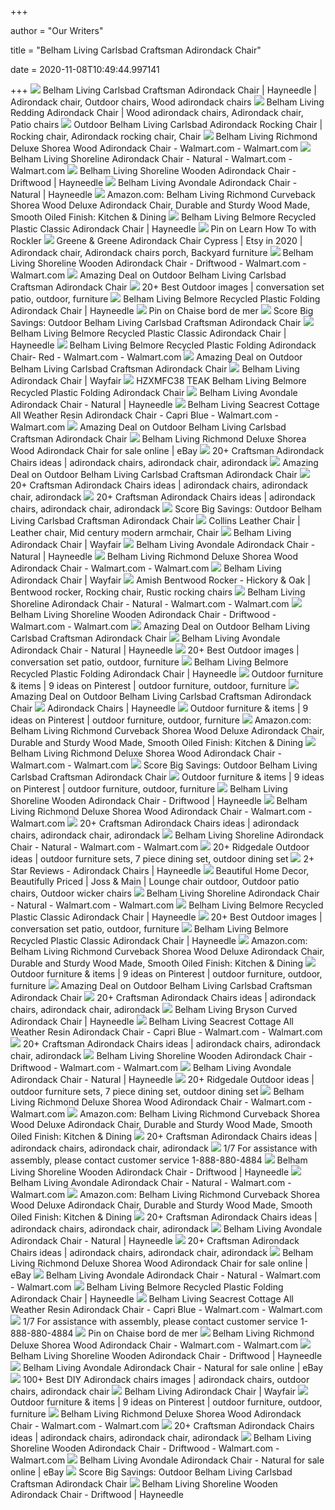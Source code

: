 +++
        
author = "Our Writers"
        
title = "Belham Living Carlsbad Craftsman Adirondack Chair"
        
date = 2020-11-08T10:49:44.997141
        
+++
[ ![](https://i.pinimg.com/originals/1c/d6/66/1cd666333331dbb5646f34f57f550379.png)](https://i.pinimg.com/originals/1c/d6/66/1cd666333331dbb5646f34f57f550379.png) Belham Living Carlsbad Craftsman Adirondack Chair | Hayneedle | Adirondack  chair, Outdoor chairs, Wood adirondack chairs
[ ![](https://i.pinimg.com/474x/5d/62/17/5d6217d68414b675fe006d8516f2c7c1.jpg)](https://i.pinimg.com/474x/5d/62/17/5d6217d68414b675fe006d8516f2c7c1.jpg) Belham Living Redding Adirondack Chair | Wood adirondack chairs, Adirondack  chair, Patio chairs
[ ![](https://i.pinimg.com/originals/70/39/4d/70394db109618cbd9fc4307a1bf406c1.jpg)](https://i.pinimg.com/originals/70/39/4d/70394db109618cbd9fc4307a1bf406c1.jpg) Outdoor Belham Living Carlsbad Adirondack Rocking Chair | Rocking chair,  Adirondack rocking chair, Chair
[ ![](https://i5.walmartimages.com/asr/4e0dbabc-9cca-4af0-b69b-da8e3c188b95.7c8d9598395d41de9f4fa3ded7654d5a.jpeg)](https://i5.walmartimages.com/asr/4e0dbabc-9cca-4af0-b69b-da8e3c188b95.7c8d9598395d41de9f4fa3ded7654d5a.jpeg) Belham Living Richmond Deluxe Shorea Wood Adirondack Chair - Walmart.com -  Walmart.com
[ ![](https://i5.walmartimages.com/asr/7a515abc-e9cf-4fe3-a1d5-c79e6d69af9a.a7fb070a93bba872010acd26b5ed92cb.jpeg)](https://i5.walmartimages.com/asr/7a515abc-e9cf-4fe3-a1d5-c79e6d69af9a.a7fb070a93bba872010acd26b5ed92cb.jpeg) Belham Living Shoreline Adirondack Chair - Natural - Walmart.com -  Walmart.com
[ ![](https://content.haycdn.com/mgen/master:TDJ010.jpg)](https://content.haycdn.com/mgen/master:TDJ010.jpg) Belham Living Shoreline Wooden Adirondack Chair - Driftwood | Hayneedle
[ ![](https://content.haycdn.com/mgen/master:NWF062.jpg)](https://content.haycdn.com/mgen/master:NWF062.jpg) Belham Living Avondale Adirondack Chair - Natural | Hayneedle
[ ![](https://images-na.ssl-images-amazon.com/images/I/91-sFM9pO8L._AC_SL1500_.jpg)](https://images-na.ssl-images-amazon.com/images/I/91-sFM9pO8L._AC_SL1500_.jpg) Amazon.com: Belham Living Richmond Curveback Shorea Wood Deluxe Adirondack  Chair, Durable and Sturdy Wood Made, Smooth Oiled Finish: Kitchen & Dining
[ ![](https://content.haycdn.com/mgen/master:REDO004.jpg)](https://content.haycdn.com/mgen/master:REDO004.jpg) Belham Living Belmore Recycled Plastic Classic Adirondack Chair | Hayneedle
[ ![](https://i.pinimg.com/736x/89/97/a7/8997a7bc36410abcff60ba61cfc336d4.jpg)](https://i.pinimg.com/736x/89/97/a7/8997a7bc36410abcff60ba61cfc336d4.jpg) Pin on Learn How To with Rockler
[ ![](https://i.pinimg.com/originals/85/39/65/85396514c7c5da263e9d4f83738daee5.jpg)](https://i.pinimg.com/originals/85/39/65/85396514c7c5da263e9d4f83738daee5.jpg) Greene & Greene Adirondack Chair Cypress | Etsy in 2020 | Adirondack chair, Adirondack  chairs porch, Backyard furniture
[ ![](https://i5.walmartimages.com/asr/2dfb55dc-74ed-490a-b038-baf5e31fb086_1.5d7e24b9be745c3aa6ada59da2196efe.jpeg)](https://i5.walmartimages.com/asr/2dfb55dc-74ed-490a-b038-baf5e31fb086_1.5d7e24b9be745c3aa6ada59da2196efe.jpeg) Belham Living Shoreline Wooden Adirondack Chair - Driftwood - Walmart.com -  Walmart.com
[ ![](https://images.prod.meredith.com/product/110541bb8a1b437067dbefea76fda72f/1576927041010/m/safavieh-outdoor-living-topher-adirondack-chair-brown)](https://images.prod.meredith.com/product/110541bb8a1b437067dbefea76fda72f/1576927041010/m/safavieh-outdoor-living-topher-adirondack-chair-brown) Amazing Deal on Outdoor Belham Living Carlsbad Craftsman Adirondack Chair
[ ![](https://i.pinimg.com/236x/0b/c6/c6/0bc6c655417ae2c98b20389664da68f6.jpg)](https://i.pinimg.com/236x/0b/c6/c6/0bc6c655417ae2c98b20389664da68f6.jpg) 20+ Best Outdoor images | conversation set patio, outdoor, furniture
[ ![](https://content.haycdn.com/mgen/master:REDO006.jpg?is=654,654,0xffffff)](https://content.haycdn.com/mgen/master:REDO006.jpg?is=654,654,0xffffff) Belham Living Belmore Recycled Plastic Folding Adirondack Chair | Hayneedle
[ ![](https://i.pinimg.com/170x/fa/fb/cc/fafbcc00e0db0e07cc17b6651c480c49.jpg)](https://i.pinimg.com/170x/fa/fb/cc/fafbcc00e0db0e07cc17b6651c480c49.jpg) Pin on Chaise bord de mer
[ ![](https://assets.marthastewart.com/styles/wmax-1500/d29/plaid-content-wire-chair-0717/plaid-content-wire-chair-0717_horiz.jpg)](https://assets.marthastewart.com/styles/wmax-1500/d29/plaid-content-wire-chair-0717/plaid-content-wire-chair-0717_horiz.jpg) Score Big Savings: Outdoor Belham Living Carlsbad Craftsman Adirondack Chair
[ ![](https://content.haycdn.com/mgen/inuse:REDO004.jpg?is=654,654,0xffffff)](https://content.haycdn.com/mgen/inuse:REDO004.jpg?is=654,654,0xffffff) Belham Living Belmore Recycled Plastic Classic Adirondack Chair | Hayneedle
[ ![](https://i5.walmartimages.com/asr/5d561156-3758-495b-b076-9ab3dbac91d7_1.effbfbf2148d824e2bae597396460dfa.jpeg)](https://i5.walmartimages.com/asr/5d561156-3758-495b-b076-9ab3dbac91d7_1.effbfbf2148d824e2bae597396460dfa.jpeg) Belham Living Belmore Recycled Plastic Folding Adirondack Chair- Red -  Walmart.com - Walmart.com
[ ![](https://cdn-image.realsimple.com/sites/default/files/styles/rs_horizontal_image_4/public/1558383837/wayfair-memorial-day-sale.jpg)](https://cdn-image.realsimple.com/sites/default/files/styles/rs_horizontal_image_4/public/1558383837/wayfair-memorial-day-sale.jpg) Amazing Deal on Outdoor Belham Living Carlsbad Craftsman Adirondack Chair
[ ![](https://secure.img1-fg.wfcdn.com/im/91398612/resize-h600-w600%5Ecompr-r85/9576/95760176/Alger+Plastic+Folding+Adirondack+Chair.jpg)](https://secure.img1-fg.wfcdn.com/im/91398612/resize-h600-w600%5Ecompr-r85/9576/95760176/Alger+Plastic+Folding+Adirondack+Chair.jpg) Belham Living Adirondack Chair | Wayfair
[ ![](https://c.shld.net/rpx/i/s/pi/mp/10278989/prod_24212441840?src=https%3A%2F%2Fi.ebayimg.com%2Fimages%2Fg%2FzDEAAOSwfx9dJkkI%2Fs-l1600.jpg&d=21669f2cdfeb86333b985e6889186e891af0e1d9&?hei=64&wid=64&qlt=50)](https://c.shld.net/rpx/i/s/pi/mp/10278989/prod_24212441840?src=https%3A%2F%2Fi.ebayimg.com%2Fimages%2Fg%2FzDEAAOSwfx9dJkkI%2Fs-l1600.jpg&d=21669f2cdfeb86333b985e6889186e891af0e1d9&?hei=64&wid=64&qlt=50) HZXMFC38 TEAK Belham Living Belmore Recycled Plastic Folding Adirondack  Chair
[ ![](https://i.ytimg.com/vi/5jUriYDe-Y4/hqdefault.jpg)](https://i.ytimg.com/vi/5jUriYDe-Y4/hqdefault.jpg) Belham Living Avondale Adirondack Chair - Natural | Hayneedle
[ ![](https://i5.walmartimages.com/asr/4f63a9f2-0a45-414d-9faf-27feb0247c22_1.2e04498f715b3cfef99bb54c9e026527.jpeg)](https://i5.walmartimages.com/asr/4f63a9f2-0a45-414d-9faf-27feb0247c22_1.2e04498f715b3cfef99bb54c9e026527.jpeg) Belham Living Seacrest Cottage All Weather Resin Adirondack Chair - Capri  Blue - Walmart.com - Walmart.com
[ ![](https://images.prod.meredith.com/product/fcd2716136a2f06c1820f3ed18f23504/1576931224954/m/safavieh-outdoor-living-merlin-adirondack-chair-with-retractable-footrest)](https://images.prod.meredith.com/product/fcd2716136a2f06c1820f3ed18f23504/1576931224954/m/safavieh-outdoor-living-merlin-adirondack-chair-with-retractable-footrest) Amazing Deal on Outdoor Belham Living Carlsbad Craftsman Adirondack Chair
[ ![](https://i.ebayimg.com/images/g/FcgAAOSwrLRap9yx/s-l1600.jpg)](https://i.ebayimg.com/images/g/FcgAAOSwrLRap9yx/s-l1600.jpg) Belham Living Richmond Deluxe Shorea Wood Adirondack Chair for sale online  | eBay
[ ![](https://i.pinimg.com/236x/bd/49/f2/bd49f2762e84b81dbc4d215a7f1e3e98--front-porch-furniture-outdoor-furniture.jpg)](https://i.pinimg.com/236x/bd/49/f2/bd49f2762e84b81dbc4d215a7f1e3e98--front-porch-furniture-outdoor-furniture.jpg) 20+ Craftsman Adirondack Chairs ideas | adirondack chairs, adirondack chair,  adirondack
[ ![](https://images.prod.meredith.com/product/ea161557b5aeca8490ce3652c3359ac6/1576931083429/m/safavieh-outdoor-living-merlin-adirondack-chair-with-retractable-footrest)](https://images.prod.meredith.com/product/ea161557b5aeca8490ce3652c3359ac6/1576931083429/m/safavieh-outdoor-living-merlin-adirondack-chair-with-retractable-footrest) Amazing Deal on Outdoor Belham Living Carlsbad Craftsman Adirondack Chair
[ ![](https://i.pinimg.com/236x/39/92/32/3992327278fc2220597e256eeed2db3f--adirondack-chair-plans-wooden-chairs.jpg)](https://i.pinimg.com/236x/39/92/32/3992327278fc2220597e256eeed2db3f--adirondack-chair-plans-wooden-chairs.jpg) 20+ Craftsman Adirondack Chairs ideas | adirondack chairs, adirondack chair,  adirondack
[ ![](https://i.pinimg.com/236x/88/4a/57/884a577cdd682064e33a8c2ebb2d4309--wine-glass-holder-wine-holders.jpg)](https://i.pinimg.com/236x/88/4a/57/884a577cdd682064e33a8c2ebb2d4309--wine-glass-holder-wine-holders.jpg) 20+ Craftsman Adirondack Chairs ideas | adirondack chairs, adirondack chair,  adirondack
[ ![](https://images.prod.meredith.com/content/281474979927989/671079)](https://images.prod.meredith.com/content/281474979927989/671079) Score Big Savings: Outdoor Belham Living Carlsbad Craftsman Adirondack Chair
[ ![](https://i.pinimg.com/originals/f7/6d/d7/f76dd71babacd4b2070b35839a9f601b.jpg)](https://i.pinimg.com/originals/f7/6d/d7/f76dd71babacd4b2070b35839a9f601b.jpg) Collins Leather Chair | Leather chair, Mid century modern armchair, Chair
[ ![](https://secure.img1-fg.wfcdn.com/im/96948436/resize-h310-w310%5Ecompr-r85/3013/30136299/anette-adirondack-chair.jpg)](https://secure.img1-fg.wfcdn.com/im/96948436/resize-h310-w310%5Ecompr-r85/3013/30136299/anette-adirondack-chair.jpg) Belham Living Adirondack Chair | Wayfair
[ ![](https://content.haycdn.com/mgen/inuse:NWF062.jpg?is=654,654,0xffffff)](https://content.haycdn.com/mgen/inuse:NWF062.jpg?is=654,654,0xffffff) Belham Living Avondale Adirondack Chair - Natural | Hayneedle
[ ![](https://i5.walmartimages.com/asr/e058f77f-333f-47aa-b244-0b38ac7c0a92.22a868770f4420f67f177beb64e5f8af.jpeg)](https://i5.walmartimages.com/asr/e058f77f-333f-47aa-b244-0b38ac7c0a92.22a868770f4420f67f177beb64e5f8af.jpeg) Belham Living Richmond Deluxe Shorea Wood Adirondack Chair - Walmart.com -  Walmart.com
[ ![](https://secure.img1-fg.wfcdn.com/im/22669185/resize-h310-w310%5Ecompr-r85/7941/79419060/plasticresin-adirondack-chair.jpg)](https://secure.img1-fg.wfcdn.com/im/22669185/resize-h310-w310%5Ecompr-r85/7941/79419060/plasticresin-adirondack-chair.jpg) Belham Living Adirondack Chair | Wayfair
[ ![](https://i.pinimg.com/originals/a7/8a/40/a78a4011b910cba59c273f85c71a6c66.jpg)](https://i.pinimg.com/originals/a7/8a/40/a78a4011b910cba59c273f85c71a6c66.jpg) Amish Bentwood Rocker - Hickory & Oak | Bentwood rocker, Rocking chair,  Rustic rocking chairs
[ ![](https://i5.walmartimages.com/asr/6feb5ac1-08d7-4e25-a314-a58626fe53dc_2.e4224b2b9d3639d32b273ee76b42b865.jpeg?odnWidth=282&odnHeight=282&odnBg=ffffff)](https://i5.walmartimages.com/asr/6feb5ac1-08d7-4e25-a314-a58626fe53dc_2.e4224b2b9d3639d32b273ee76b42b865.jpeg?odnWidth=282&odnHeight=282&odnBg=ffffff) Belham Living Shoreline Adirondack Chair - Natural - Walmart.com -  Walmart.com
[ ![](https://i5.walmartimages.com/asr/3cf42571-454e-4cf9-99a4-cab6c6c11904_1.43d555428bafbf9331d18cae498ae809.jpeg)](https://i5.walmartimages.com/asr/3cf42571-454e-4cf9-99a4-cab6c6c11904_1.43d555428bafbf9331d18cae498ae809.jpeg) Belham Living Shoreline Wooden Adirondack Chair - Driftwood - Walmart.com -  Walmart.com
[ ![](https://images.prod.meredith.com/content/281474979933454/685935)](https://images.prod.meredith.com/content/281474979933454/685935) Amazing Deal on Outdoor Belham Living Carlsbad Craftsman Adirondack Chair
[ ![](https://res.cloudinary.com/powerreviews/image/upload/f_auto,q_auto,h_768,w_auto,c_thumb,h_400/d_portal-no-product-image_ttlfpi.svg/prod/tnktgzjqjhlzibtszzuk.jpg)](https://res.cloudinary.com/powerreviews/image/upload/f_auto,q_auto,h_768,w_auto,c_thumb,h_400/d_portal-no-product-image_ttlfpi.svg/prod/tnktgzjqjhlzibtszzuk.jpg) Belham Living Avondale Adirondack Chair - Natural | Hayneedle
[ ![](https://i.pinimg.com/236x/8f/d3/a9/8fd3a9d7e15b9b4a7610f0f412bed931.jpg)](https://i.pinimg.com/236x/8f/d3/a9/8fd3a9d7e15b9b4a7610f0f412bed931.jpg) 20+ Best Outdoor images | conversation set patio, outdoor, furniture
[ ![](https://content.haycdn.com/mgen/inuse:REDO006.jpg?is=654,654,0xffffff)](https://content.haycdn.com/mgen/inuse:REDO006.jpg?is=654,654,0xffffff) Belham Living Belmore Recycled Plastic Folding Adirondack Chair | Hayneedle
[ ![](https://i.pinimg.com/736x/74/1b/13/741b13f49b32ad399389dcbd7b1e7c84.jpg)](https://i.pinimg.com/736x/74/1b/13/741b13f49b32ad399389dcbd7b1e7c84.jpg) Outdoor furniture & items | 9 ideas on Pinterest | outdoor furniture,  outdoor, furniture
[ ![](https://images.prod.meredith.com/product/0450d59c078f79f952020dbeb7e91e5f/1574938434583/m/azulejo-southwest-outdoor-adirondack-chair-cushion-fleur-de-lis-living)](https://images.prod.meredith.com/product/0450d59c078f79f952020dbeb7e91e5f/1574938434583/m/azulejo-southwest-outdoor-adirondack-chair-cushion-fleur-de-lis-living) Amazing Deal on Outdoor Belham Living Carlsbad Craftsman Adirondack Chair
[ ![](https://content.haycdn.com/mgen/master:PW819.jpg)](https://content.haycdn.com/mgen/master:PW819.jpg) Adirondack Chairs | Hayneedle
[ ![](https://i.pinimg.com/originals/08/24/dc/0824dc67051bf945142d0538188d5714.jpg)](https://i.pinimg.com/originals/08/24/dc/0824dc67051bf945142d0538188d5714.jpg) Outdoor furniture & items | 9 ideas on Pinterest | outdoor furniture,  outdoor, furniture
[ ![](https://images-na.ssl-images-amazon.com/images/I/61pJf77kFcL._SR600%2C315_PIWhiteStrip%2CBottomLeft%2C0%2C35_PIStarRatingFIVE%2CBottomLeft%2C360%2C-6_SR600%2C315_SCLZZZZZZZ_FMpng_BG255%2C255%2C255.jpg)](https://images-na.ssl-images-amazon.com/images/I/61pJf77kFcL._SR600%2C315_PIWhiteStrip%2CBottomLeft%2C0%2C35_PIStarRatingFIVE%2CBottomLeft%2C360%2C-6_SR600%2C315_SCLZZZZZZZ_FMpng_BG255%2C255%2C255.jpg) Amazon.com: Belham Living Richmond Curveback Shorea Wood Deluxe Adirondack  Chair, Durable and Sturdy Wood Made, Smooth Oiled Finish: Kitchen & Dining
[ ![](https://i5.walmartimages.com/asr/ceb6c277-fa7a-4b44-95b9-628415ea56ce.ef614546b163b57052bf9f5055285ce9.jpeg)](https://i5.walmartimages.com/asr/ceb6c277-fa7a-4b44-95b9-628415ea56ce.ef614546b163b57052bf9f5055285ce9.jpeg) Belham Living Richmond Deluxe Shorea Wood Adirondack Chair - Walmart.com -  Walmart.com
[ ![](https://images.prod.meredith.com/content/281474979934077/687071)](https://images.prod.meredith.com/content/281474979934077/687071) Score Big Savings: Outdoor Belham Living Carlsbad Craftsman Adirondack Chair
[ ![](https://i.pinimg.com/originals/64/df/0e/64df0e7c6adeb1db020ce1af1434132f.jpg)](https://i.pinimg.com/originals/64/df/0e/64df0e7c6adeb1db020ce1af1434132f.jpg) Outdoor furniture & items | 9 ideas on Pinterest | outdoor furniture,  outdoor, furniture
[ ![](https://content.haycdn.com/mgen/inuse:TDJ010.jpg?is=654,654,0xffffff)](https://content.haycdn.com/mgen/inuse:TDJ010.jpg?is=654,654,0xffffff) Belham Living Shoreline Wooden Adirondack Chair - Driftwood | Hayneedle
[ ![](https://i5.walmartimages.com/asr/f75d151a-cd0f-4596-8816-7a28c0e25bd2.73f6dfec908216cbb796c6497aeac88c.jpeg)](https://i5.walmartimages.com/asr/f75d151a-cd0f-4596-8816-7a28c0e25bd2.73f6dfec908216cbb796c6497aeac88c.jpeg) Belham Living Richmond Deluxe Shorea Wood Adirondack Chair - Walmart.com -  Walmart.com
[ ![](https://i.pinimg.com/236x/f2/21/10/f221100a7a3f609f8676cbd2f0c83856--deck-chairs-adirondack-chairs.jpg)](https://i.pinimg.com/236x/f2/21/10/f221100a7a3f609f8676cbd2f0c83856--deck-chairs-adirondack-chairs.jpg) 20+ Craftsman Adirondack Chairs ideas | adirondack chairs, adirondack chair,  adirondack
[ ![](https://i5.walmartimages.com/asr/27677139-2a31-4260-a826-e8f5d8e834da.67e294b3825a9525c352e24b65b9c0fe.jpeg)](https://i5.walmartimages.com/asr/27677139-2a31-4260-a826-e8f5d8e834da.67e294b3825a9525c352e24b65b9c0fe.jpeg) Belham Living Shoreline Adirondack Chair - Natural - Walmart.com -  Walmart.com
[ ![](https://i.pinimg.com/236x/3a/f5/b0/3af5b060574812965967f15e5b8c909a.jpg)](https://i.pinimg.com/236x/3a/f5/b0/3af5b060574812965967f15e5b8c909a.jpg) 20+ Ridgedale Outdoor ideas | outdoor furniture sets, 7 piece dining set,  outdoor dining set
[ ![](https://content.haycdn.com/mgen/master:MP114.jpg?is=400,400,0xffffff)](https://content.haycdn.com/mgen/master:MP114.jpg?is=400,400,0xffffff) 2+ Star Reviews - Adirondack Chairs | Hayneedle
[ ![](https://i.pinimg.com/originals/de/c4/b3/dec4b3a5908027b2d0fdc9d107151d4f.jpg)](https://i.pinimg.com/originals/de/c4/b3/dec4b3a5908027b2d0fdc9d107151d4f.jpg) Beautiful Home Decor, Beautifully Priced | Joss & Main | Lounge chair  outdoor, Outdoor patio chairs, Outdoor wicker chairs
[ ![](https://i5.walmartimages.com/asr/385e3ee3-3cd0-4426-89fe-7dc86dc16a02.a574eff189493f2d9d759efa149294b1.jpeg?odnWidth=282&odnHeight=282&odnBg=ffffff)](https://i5.walmartimages.com/asr/385e3ee3-3cd0-4426-89fe-7dc86dc16a02.a574eff189493f2d9d759efa149294b1.jpeg?odnWidth=282&odnHeight=282&odnBg=ffffff) Belham Living Shoreline Adirondack Chair - Natural - Walmart.com -  Walmart.com
[ ![](https://i.ytimg.com/vi/l2Y8oaB4UBc/maxresdefault.jpg)](https://i.ytimg.com/vi/l2Y8oaB4UBc/maxresdefault.jpg) Belham Living Belmore Recycled Plastic Classic Adirondack Chair | Hayneedle
[ ![](https://i.pinimg.com/236x/fd/f3/24/fdf3240a90a47452f9993e99e73c9407.jpg)](https://i.pinimg.com/236x/fd/f3/24/fdf3240a90a47452f9993e99e73c9407.jpg) 20+ Best Outdoor images | conversation set patio, outdoor, furniture
[ ![](https://res.cloudinary.com/powerreviews/image/upload/f_auto,q_auto,h_768,w_auto,c_thumb,h_400/d_portal-no-product-image_ttlfpi.svg/prod/atgliaurgmvcsdju4tha.jpg)](https://res.cloudinary.com/powerreviews/image/upload/f_auto,q_auto,h_768,w_auto,c_thumb,h_400/d_portal-no-product-image_ttlfpi.svg/prod/atgliaurgmvcsdju4tha.jpg) Belham Living Belmore Recycled Plastic Classic Adirondack Chair | Hayneedle
[ ![](https://images-na.ssl-images-amazon.com/images/I/51Tyj7Ouy3L._AC_.jpg)](https://images-na.ssl-images-amazon.com/images/I/51Tyj7Ouy3L._AC_.jpg) Amazon.com: Belham Living Richmond Curveback Shorea Wood Deluxe Adirondack  Chair, Durable and Sturdy Wood Made, Smooth Oiled Finish: Kitchen & Dining
[ ![](https://i.pinimg.com/736x/57/72/bb/5772bb5810605cf9d18aef37bd79ee57--game-room-furniture-pool-games.jpg)](https://i.pinimg.com/736x/57/72/bb/5772bb5810605cf9d18aef37bd79ee57--game-room-furniture-pool-games.jpg) Outdoor furniture & items | 9 ideas on Pinterest | outdoor furniture,  outdoor, furniture
[ ![](https://images.prod.meredith.com/product/b57055a891048056fda1f0381387f978/1591588900261/m/belham-living-fixed-pendant-lamp)](https://images.prod.meredith.com/product/b57055a891048056fda1f0381387f978/1591588900261/m/belham-living-fixed-pendant-lamp) Amazing Deal on Outdoor Belham Living Carlsbad Craftsman Adirondack Chair
[ ![](https://i.pinimg.com/236x/30/e5/f2/30e5f267b20b3d0fb5fe592e4ced0d2e--cedar-fence-pickets-picket-fences.jpg)](https://i.pinimg.com/236x/30/e5/f2/30e5f267b20b3d0fb5fe592e4ced0d2e--cedar-fence-pickets-picket-fences.jpg) 20+ Craftsman Adirondack Chairs ideas | adirondack chairs, adirondack chair,  adirondack
[ ![](https://content.haycdn.com/mgen/master:REDO067.jpg)](https://content.haycdn.com/mgen/master:REDO067.jpg) Belham Living Bryson Curved Adirondack Chair | Hayneedle
[ ![](https://i5.walmartimages.com/asr/f362cf50-8ddb-49a9-926e-e6bd726792bf_1.5e5e69ffc14cb072f566e15ae50d3fbc.jpeg)](https://i5.walmartimages.com/asr/f362cf50-8ddb-49a9-926e-e6bd726792bf_1.5e5e69ffc14cb072f566e15ae50d3fbc.jpeg) Belham Living Seacrest Cottage All Weather Resin Adirondack Chair - Capri  Blue - Walmart.com - Walmart.com
[ ![](https://i.pinimg.com/236x/02/86/1f/02861fe44ac6b360a32b8cff586641a3--backyard-seating-outdoor-seating.jpg)](https://i.pinimg.com/236x/02/86/1f/02861fe44ac6b360a32b8cff586641a3--backyard-seating-outdoor-seating.jpg) 20+ Craftsman Adirondack Chairs ideas | adirondack chairs, adirondack chair,  adirondack
[ ![](https://i5.walmartimages.com/asr/97f1fb18-7849-4539-827f-071fb4ee115e_1.d1bce42d4c71cdb1b66c4f8817742236.jpeg)](https://i5.walmartimages.com/asr/97f1fb18-7849-4539-827f-071fb4ee115e_1.d1bce42d4c71cdb1b66c4f8817742236.jpeg) Belham Living Shoreline Wooden Adirondack Chair - Driftwood - Walmart.com -  Walmart.com
[ ![](https://res.cloudinary.com/powerreviews/image/upload/f_auto,q_auto,h_768,w_auto,c_thumb,h_400/d_portal-no-product-image_ttlfpi.svg/prod/kwghbb8dpkmhfnncujsb.jpg)](https://res.cloudinary.com/powerreviews/image/upload/f_auto,q_auto,h_768,w_auto,c_thumb,h_400/d_portal-no-product-image_ttlfpi.svg/prod/kwghbb8dpkmhfnncujsb.jpg) Belham Living Avondale Adirondack Chair - Natural | Hayneedle
[ ![](https://i.pinimg.com/236x/58/14/de/5814de62cafc921cb2f4e82231442a12.jpg)](https://i.pinimg.com/236x/58/14/de/5814de62cafc921cb2f4e82231442a12.jpg) 20+ Ridgedale Outdoor ideas | outdoor furniture sets, 7 piece dining set,  outdoor dining set
[ ![](https://i5.walmartimages.com/dfw/6e29e393-126b/k2-_30a56a64-d78f-4735-a82f-7bb56777acd1.v1.jpg)](https://i5.walmartimages.com/dfw/6e29e393-126b/k2-_30a56a64-d78f-4735-a82f-7bb56777acd1.v1.jpg) Belham Living Richmond Deluxe Shorea Wood Adirondack Chair - Walmart.com -  Walmart.com
[ ![](https://images-na.ssl-images-amazon.com/images/I/81MvLRfpxWL._AC_SX679_.jpg)](https://images-na.ssl-images-amazon.com/images/I/81MvLRfpxWL._AC_SX679_.jpg) Amazon.com: Belham Living Richmond Curveback Shorea Wood Deluxe Adirondack  Chair, Durable and Sturdy Wood Made, Smooth Oiled Finish: Kitchen & Dining
[ ![](https://i.pinimg.com/236x/c8/ac/4b/c8ac4bee6cba8d7914fad90e6d706d32--garden-seats-outdoor-decor.jpg)](https://i.pinimg.com/236x/c8/ac/4b/c8ac4bee6cba8d7914fad90e6d706d32--garden-seats-outdoor-decor.jpg) 20+ Craftsman Adirondack Chairs ideas | adirondack chairs, adirondack chair,  adirondack
[ ![](x-raw-image:///4450ae1f8a3ca8d5dcda852cb7fd07043ca8a6e113c6bb1a5a3f257075a43f25)](x-raw-image:///4450ae1f8a3ca8d5dcda852cb7fd07043ca8a6e113c6bb1a5a3f257075a43f25) 1/7 For assistance with assembly, please contact customer service  1-888-880-4884
[ ![](https://res.cloudinary.com/powerreviews/image/upload/f_auto,q_auto,h_768,w_auto,c_thumb,h_400/d_portal-no-product-image_ttlfpi.svg/prod/hrtcxftvnhxjdldmfln8.jpg)](https://res.cloudinary.com/powerreviews/image/upload/f_auto,q_auto,h_768,w_auto,c_thumb,h_400/d_portal-no-product-image_ttlfpi.svg/prod/hrtcxftvnhxjdldmfln8.jpg) Belham Living Shoreline Wooden Adirondack Chair - Driftwood | Hayneedle
[ ![](https://i5.walmartimages.com/dfw/6e29e393-780d/k2-_4b284713-bd1e-4f3c-84f8-f2a2c001017a.v1.jpg)](https://i5.walmartimages.com/dfw/6e29e393-780d/k2-_4b284713-bd1e-4f3c-84f8-f2a2c001017a.v1.jpg) Belham Living Avondale Adirondack Chair - Natural - Walmart.com -  Walmart.com
[ ![](https://images-na.ssl-images-amazon.com/images/I/81tKj7S-kJL._AC_SL1500_.jpg)](https://images-na.ssl-images-amazon.com/images/I/81tKj7S-kJL._AC_SL1500_.jpg) Amazon.com: Belham Living Richmond Curveback Shorea Wood Deluxe Adirondack  Chair, Durable and Sturdy Wood Made, Smooth Oiled Finish: Kitchen & Dining
[ ![](https://i.pinimg.com/236x/da/04/6b/da046b0251084a2c4739f45a27d6dcd1--outdoor-seating-outdoor-spaces.jpg)](https://i.pinimg.com/236x/da/04/6b/da046b0251084a2c4739f45a27d6dcd1--outdoor-seating-outdoor-spaces.jpg) 20+ Craftsman Adirondack Chairs ideas | adirondack chairs, adirondack chair,  adirondack
[ ![](https://res.cloudinary.com/powerreviews/image/upload/f_auto,q_auto,h_768,w_auto,c_thumb,h_400/d_portal-no-product-image_ttlfpi.svg/prod/rani5ox1ptxmmqis0yyu.jpg)](https://res.cloudinary.com/powerreviews/image/upload/f_auto,q_auto,h_768,w_auto,c_thumb,h_400/d_portal-no-product-image_ttlfpi.svg/prod/rani5ox1ptxmmqis0yyu.jpg) Belham Living Avondale Adirondack Chair - Natural | Hayneedle
[ ![](https://i.pinimg.com/236x/1a/e6/f1/1ae6f1a7c4c31ac3e47d81f0f8962ead--backyard-projects-wood-projects.jpg)](https://i.pinimg.com/236x/1a/e6/f1/1ae6f1a7c4c31ac3e47d81f0f8962ead--backyard-projects-wood-projects.jpg) 20+ Craftsman Adirondack Chairs ideas | adirondack chairs, adirondack chair,  adirondack
[ ![](https://i.ebayimg.com/images/g/yXcAAOSwodlap9xh/s-l1600.jpg)](https://i.ebayimg.com/images/g/yXcAAOSwodlap9xh/s-l1600.jpg) Belham Living Richmond Deluxe Shorea Wood Adirondack Chair for sale online  | eBay
[ ![](https://i5.walmartimages.com/dfw/6e29e393-c63d/k2-_c59408db-f526-4161-8add-987f0ccfb571.v1.jpg)](https://i5.walmartimages.com/dfw/6e29e393-c63d/k2-_c59408db-f526-4161-8add-987f0ccfb571.v1.jpg) Belham Living Avondale Adirondack Chair - Natural - Walmart.com -  Walmart.com
[ ![](https://i.ytimg.com/vi/u0Zs0QG085c/maxresdefault.jpg)](https://i.ytimg.com/vi/u0Zs0QG085c/maxresdefault.jpg) Belham Living Belmore Recycled Plastic Folding Adirondack Chair | Hayneedle
[ ![](https://i5.walmartimages.com/asr/f2b937f5-45b3-4348-9211-fcb143227150_1.e71631b3f7706a646fc67cb633cd2798.jpeg)](https://i5.walmartimages.com/asr/f2b937f5-45b3-4348-9211-fcb143227150_1.e71631b3f7706a646fc67cb633cd2798.jpeg) Belham Living Seacrest Cottage All Weather Resin Adirondack Chair - Capri  Blue - Walmart.com - Walmart.com
[ ![](x-raw-image:///c83398f6518adda0c2a86364596dba47012dfcb514eb456df46fc93fa35965bb)](x-raw-image:///c83398f6518adda0c2a86364596dba47012dfcb514eb456df46fc93fa35965bb) 1/7 For assistance with assembly, please contact customer service  1-888-880-4884
[ ![](https://i.pinimg.com/236x/f1/99/0b/f1990bce7e04eae7dec0826297bb1d0d.jpg?nii=t)](https://i.pinimg.com/236x/f1/99/0b/f1990bce7e04eae7dec0826297bb1d0d.jpg?nii=t) Pin on Chaise bord de mer
[ ![](https://i5.walmartimages.com/dfw/6e29e393-4a35/k2-_9cf14650-b37b-4ee9-84e1-4b9767b85471.v1.jpg)](https://i5.walmartimages.com/dfw/6e29e393-4a35/k2-_9cf14650-b37b-4ee9-84e1-4b9767b85471.v1.jpg) Belham Living Richmond Deluxe Shorea Wood Adirondack Chair - Walmart.com -  Walmart.com
[ ![](https://i.ytimg.com/vi/7NyDXoPD6Z8/maxresdefault.jpg)](https://i.ytimg.com/vi/7NyDXoPD6Z8/maxresdefault.jpg) Belham Living Shoreline Wooden Adirondack Chair - Driftwood | Hayneedle
[ ![](https://i.ebayimg.com/images/g/CJMAAOSwrmBfTX9s/s-l1600.jpg)](https://i.ebayimg.com/images/g/CJMAAOSwrmBfTX9s/s-l1600.jpg) Belham Living Avondale Adirondack Chair - Natural for sale online | eBay
[ ![](https://i.pinimg.com/474x/04/e8/6f/04e86f133ff0b402c64d3ea29eafbcef.jpg)](https://i.pinimg.com/474x/04/e8/6f/04e86f133ff0b402c64d3ea29eafbcef.jpg) 100+ Best DIY Adirondack chairs images | adirondack chairs, outdoor chairs, adirondack  chair
[ ![](https://secure.img1-fg.wfcdn.com/im/14023119/resize-h240-w240%5Ecompr-r85/6943/69437652/default_name.jpg)](https://secure.img1-fg.wfcdn.com/im/14023119/resize-h240-w240%5Ecompr-r85/6943/69437652/default_name.jpg) Belham Living Adirondack Chair | Wayfair
[ ![](https://i.pinimg.com/474x/e6/0b/3b/e60b3b047280f3997ffdaef1ee665d92.jpg)](https://i.pinimg.com/474x/e6/0b/3b/e60b3b047280f3997ffdaef1ee665d92.jpg) Outdoor furniture & items | 9 ideas on Pinterest | outdoor furniture,  outdoor, furniture
[ ![](https://i5.walmartimages.com/dfw/6e29e393-478f/k2-_239db5a3-240b-42c8-9cd2-8633686d569b.v1.jpg)](https://i5.walmartimages.com/dfw/6e29e393-478f/k2-_239db5a3-240b-42c8-9cd2-8633686d569b.v1.jpg) Belham Living Richmond Deluxe Shorea Wood Adirondack Chair - Walmart.com -  Walmart.com
[ ![](https://i.pinimg.com/236x/5f/bb/93/5fbb93bb372348abd1fa8a6d675b82d5--adirondack-furniture-outdoor-furniture.jpg)](https://i.pinimg.com/236x/5f/bb/93/5fbb93bb372348abd1fa8a6d675b82d5--adirondack-furniture-outdoor-furniture.jpg) 20+ Craftsman Adirondack Chairs ideas | adirondack chairs, adirondack chair,  adirondack
[ ![](https://i5.walmartimages.com/dfw/6e29e393-6aab/k2-_3505f7a9-5641-4252-b9ea-3e1ae4c9768f.v1.jpg)](https://i5.walmartimages.com/dfw/6e29e393-6aab/k2-_3505f7a9-5641-4252-b9ea-3e1ae4c9768f.v1.jpg) Belham Living Shoreline Wooden Adirondack Chair - Driftwood - Walmart.com -  Walmart.com
[ ![](https://i.ebayimg.com/images/g/2hgAAOSwDAxe7nYG/s-l225.jpg)](https://i.ebayimg.com/images/g/2hgAAOSwDAxe7nYG/s-l225.jpg) Belham Living Avondale Adirondack Chair - Natural for sale online | eBay
[ ![](https://assets.marthastewart.com/styles/wmax-1500/d32/wire-basket-plant-0417-102950272/wire-basket-plant-0417-102950272_horiz.jpg)](https://assets.marthastewart.com/styles/wmax-1500/d32/wire-basket-plant-0417-102950272/wire-basket-plant-0417-102950272_horiz.jpg) Score Big Savings: Outdoor Belham Living Carlsbad Craftsman Adirondack Chair
[ ![](https://res.cloudinary.com/powerreviews/image/upload/f_auto,q_auto,h_768,w_auto,c_thumb,h_400/d_portal-no-product-image_ttlfpi.svg/prod/owvzsxa9syjsoepss0ij.jpg)](https://res.cloudinary.com/powerreviews/image/upload/f_auto,q_auto,h_768,w_auto,c_thumb,h_400/d_portal-no-product-image_ttlfpi.svg/prod/owvzsxa9syjsoepss0ij.jpg) Belham Living Shoreline Wooden Adirondack Chair - Driftwood | Hayneedle
